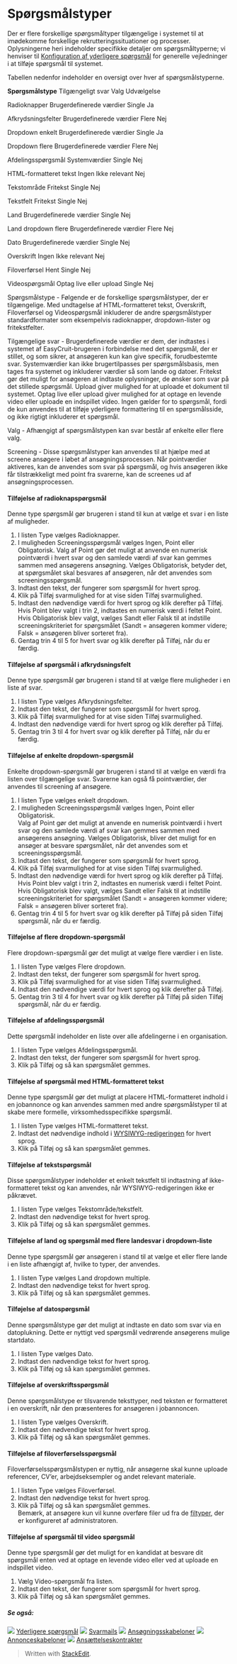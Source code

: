 # Spørgsmålstyper

Der er flere forskellige spørgsmåltyper tilgængelige i systemet til at imødekomme forskellige rekrutteringssituationer og processer. Oplysningerne heri indeholder specifikke detaljer om spørgsmåltyperne; vi henviser til  [Konfiguration af yderligere spørgsmål](additional_questions.htm)  for generelle vejledninger i at tilføje spørgsmål til systemet.

Tabellen nedenfor indeholder en oversigt over hver af spørgsmålstyperne.

**Spørgsmålstype**
Tilgængeligt svar
Valg
Udvælgelse

Radioknapper
Brugerdefinerede værdier
Single
Ja

Afkrydsningsfelter
Brugerdefinerede værdier
Flere
Nej

Dropdown enkelt
Brugerdefinerede værdier
Single
Ja

Dropdown flere
Brugerdefinerede værdier
Flere
Nej

Afdelingsspørgsmål
Systemværdier
Single
Nej

HTML-formatteret tekst
Ingen
Ikke relevant
Nej

Tekstområde
Fritekst
Single
Nej

Tekstfelt
Fritekst
Single
Nej

Land
Brugerdefinerede værdier
Single
Nej

Land dropdown flere
Brugerdefinerede værdier
Flere
Nej

Dato
Brugerdefinerede værdier
Single
Nej

Overskrift
Ingen
Ikke relevant
Nej

Filoverførsel
Hent
Single
Nej

Videospørgsmål
Optag live eller upload
Single
Nej

Spørgsmålstype  - Følgende er de forskellige spørgsmålstyper, der er tilgængelige. Med undtagelse af  HTML-formatteret tekst,  Overskrift,  Filoverførsel  og  Videospørgsmål inkluderer de andre spørgsmålstyper standardformater som eksempelvis radioknapper, dropdown-lister og fritekstfelter.

Tilgængelige svar  -  Brugerdefinerede værdier  er dem, der indtastes i systemet af EasyCruit-brugeren i forbindelse med det spørgsmål, der er stillet, og som sikrer, at ansøgeren kun kan give specifik, forudbestemte svar.  Systemværdier  kan ikke brugertilpasses per spørgsmålsbasis, men tages fra systemet og inkluderer værdier så som lande og datoer. Fritekst gør det muligt for ansøgeren at indtaste oplysninger, de ønsker som svar på det stillede spørgsmål. Upload giver mulighed for at uploade et dokument til systemet. Optag live eller upload giver mulighed for at optage en levende video eller uploade en indspillet video. Ingen gælder for to spørgsmål, fordi de kun anvendes til at tilføje yderligere formattering til en spørgsmålsside, og ikke rigtigt inkluderer et spørgsmål.

Valg  - Afhængigt af spørgsmålstypen kan svar består af enkelte eller flere valg.

Screening  - Disse spørgsmålstyper kan anvendes til at hjælpe med at screene ansøgere i løbet af ansøgningsprocessen. Når pointværdier aktiveres, kan de anvendes som svar på spørgsmål, og hvis ansøgeren ikke får tilstrækkeligt med point fra svarerne, kan de screenes ud af ansøgningsprocessen.

#### Tilføjelse af radioknapspørgsmål

Denne type spørgsmål gør brugeren i stand til kun at vælge et svar i en liste af muligheder.

1.  I listen  Type  vælges  Radioknapper.
2.  I muligheden  Screeningsspørgsmål  vælges  Ingen,  Point  eller  Obligatorisk. Valg af  Point  gør det muligt at anvende en numerisk pointværdi i hvert svar og den samlede værdi af svar kan gemmes sammen med ansøgerens ansøgning. Vælges  Obligatorisk, betyder det, at spørgsmålet skal besvares af ansøgeren, når det anvendes som screeningsspørgsmål.
3.  Indtast den tekst, der fungerer som spørgsmål for hvert sprog.
4.  Klik på  Tilføj svarmulighed  for at vise siden  Tilføj svarmulighed.
5.  Indtast den nødvendige værdi for hvert sprog og klik derefter på  Tilføj.  
    Hvis  Point  blev valgt i trin 2, indtastes en numerisk værdi i feltet  Point. Hvis  Obligatorisk  blev valgt, vælges  Sandt  eller  Falsk  til at indstille screeningskriteriet for spørgsmålet (Sandt  = ansøgeren kommer videre;  Falsk  = ansøgeren bliver sorteret fra).
6.  Gentag trin 4 til 5 for hvert svar og klik derefter på  Tilføj, når du er færdig.

#### Tilføjelse af spørgsmål i afkrydsningsfelt

Denne type spørgsmål gør brugeren i stand til at vælge flere muligheder i en liste af svar.

1.  I listen  Type  vælges  Afkrydsningsfelter.
2.  Indtast den tekst, der fungerer som spørgsmål for hvert sprog.
3.  Klik på  Tilføj svarmulighed  for at vise siden  Tilføj svarmulighed.
4.  Indtast den nødvendige værdi for hvert sprog og klik derefter på  Tilføj.
5.  Gentag trin 3 til 4 for hvert svar og klik derefter på  Tilføj, når du er færdig.

#### Tilføjelse af enkelte dropdown-spørgsmål

Enkelte dropdown-spørgsmål gør brugeren i stand til at vælge en værdi fra listen over tilgængelige svar. Svarerne kan også få pointværdier, der anvendes til screening af ansøgere.

1.  I listen  Type  vælges  enkelt dropdown.
2.  I muligheden  Screeningsspørgsmål  vælges  Ingen,  Point  eller  Obligatorisk.  
    Valg af  Point  gør det muligt at anvende en numerisk pointværdi i hvert svar og den samlede værdi af svar kan gemmes sammen med ansøgerens ansøgning. Vælges  Obligatorisk, bliver det muligt for en ansøger at besvare spørgsmålet, når det anvendes som et screeningsspørgsmål.
3.  Indtast den tekst, der fungerer som spørgsmål for hvert sprog.
4.  Klik på  Tilføj svarmulighed  for at vise siden  Tilføj svarmulighed.
5.  Indtast den nødvendige værdi for hvert sprog og klik derefter på  Tilføj.  
    Hvis  Point  blev valgt i trin 2, indtastes en numerisk værdi i feltet  Point. Hvis  Obligatorisk  blev valgt, vælges  Sandt  eller  Falsk  til at indstille screeningskriteriet for spørgsmålet (Sandt  = ansøgeren kommer videre;  Falsk  = ansøgeren bliver sorteret fra).
6.  Gentag trin 4 til 5 for hvert svar og klik derefter på  Tilføj  på siden  Tilføj spørgsmål, når du er færdig.

#### Tilføjelse af flere dropdown-spørgsmål

Flere dropdown-spørgsmål gør det muligt at vælge flere værdier i en liste.

1.  I listen  Type  vælges  Flere dropdown.
2.  Indtast den tekst, der fungerer som spørgsmål for hvert sprog.
3.  Klik på  Tilføj svarmulighed  for at vise siden  Tilføj svarmulighed.
4.  Indtast den nødvendige værdi for hvert sprog og klik derefter på  Tilføj.
5.  Gentag trin 3 til 4 for hvert svar og klik derefter på  Tilføj  på siden  Tilføj spørgsmål, når du er færdig.

#### Tilføjelse af afdelingsspørgsmål

Dette spørgsmål indeholder en liste over alle afdelingerne i en organisation.

1.  I listen  Type  vælges  Afdelingsspørgsmål.
2.  Indtast den tekst, der fungerer som spørgsmål for hvert sprog.
3.  Klik på  Tilføj  og så kan spørgsmålet gemmes.

#### Tilføjelse af spørgsmål med HTML-formatteret tekst

Denne type spørgsmål gør det muligt at placere HTML-formatteret indhold i en jobannonce og kan anvendes sammen med andre spørgsmålstyper til at skabe mere formelle, virksomhedsspecifikke spørgsmål.

1.  I listen  Type  vælges  HTML-formatteret tekst.
2.  Indtast det nødvendige indhold i  [WYSIWYG-redigeringen](wysiwyg_text_editor.htm)  for hvert sprog.
3.  Klik på  Tilføj  og så kan spørgsmålet gemmes.

#### Tilføjelse af tekstspørgsmål

Disse spørgsmålstyper indeholder et enkelt tekstfelt til indtastning af ikke-formatteret tekst og kan anvendes, når WYSIWYG-redigeringen ikke er påkrævet.

1.  I listen  Type  vælges  Tekstområde/tekstfelt.
2.  Indtast den nødvendige tekst for hvert sprog.
3.  Klik på  Tilføj  og så kan spørgsmålet gemmes.

#### Tilføjelse af land og spørgsmål med flere landesvar i dropdown-liste

Denne type spørgsmål gør ansøgeren i stand til at vælge et eller flere lande i en liste afhængigt af, hvilke to typer, der anvendes.

1.  I listen  Type  vælges  Land dropdown multiple.
2.  Indtast den nødvendige tekst for hvert sprog.
3.  Klik på  Tilføj  og så kan spørgsmålet gemmes.

#### Tilføjelse af datospørgsmål

Denne spørgsmålstype gør det muligt at indtaste en dato som svar via en datoplukning. Dette er nyttigt ved spørgsmål vedrørende ansøgerens mulige startdato.

1.  I listen  Type  vælges  Dato.
2.  Indtast den nødvendige tekst for hvert sprog.
3.  Klik på  Tilføj  og så kan spørgsmålet gemmes.

#### Tilføjelse af overskriftsspørgsmål

Denne spørgsmålstype er tilsvarende teksttyper, ned teksten er formatteret i en overskrift, når den præsenteres for ansøgeren i jobannoncen.

1.  I listen  Type  vælges  Overskrift.
2.  Indtast den nødvendige tekst for hvert sprog.
3.  Klik på  Tilføj  og så kan spørgsmålet gemmes.

#### Tilføjelse af filoverførselsspørgsmål

Filoverførselsspørgsmålstypen er nyttig, når ansøgerne skal kunne uploade referencer, CV’er, arbejdseksempler og andet relevant materiale.

1.  I listen  Type  vælges  Filoverførsel.
2.  Indtast den nødvendige tekst for hvert sprog.
3.  Klik på  Tilføj  og så kan spørgsmålet gemmes.  
    Bemærk, at ansøgere kun vil kunne overføre filer ud fra de  [filtyper](setting_allowable_uploadable_document_and_image_file_types.htm), der er konfigureret af administratoren.

#### Tilføjelse af spørgsmål til video spørgsmål

Denne type spørgsmål gør det muligt for en kandidat at besvare dit spørgsmål enten ved at optage en levende video eller ved at uploade en indspillet video.

1.  Vælg  Video-spørgsmål  fra listen.
2.  Indtast den tekst, der fungerer som spørgsmål for hvert sprog.
3.  Klik på  Tilføj  og så kan spørgsmålet gemmes.

##### Se også:

![](../Resources/Images/icon-document-link.png) [Yderligere spørgsmål](additional_questions.htm)
![](../Resources/Images/icon-document-link.png) [Svarmails](response_emails.htm)
![](../Resources/Images/icon-document-link.png) [Ansøgningsskabeloner](application_templates.htm)
![](../Resources/Images/icon-document-link.png) [Annonceskabeloner](vacancy_templates.htm)
![](../Resources/Images/icon-document-link.png) [Ansættelseskontrakter](employment_contacts.htm)


> Written with [StackEdit](https://stackedit.io/).
<!--stackedit_data:
eyJoaXN0b3J5IjpbLTE2MTc2OTg4MDJdfQ==
-->